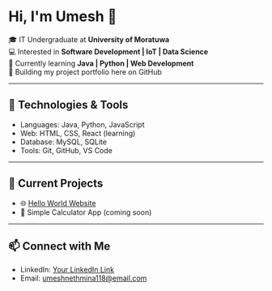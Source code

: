 # Hi, I'm Umesh 👋  

🎓 IT Undergraduate at **University of Moratuwa**  
💻 Interested in **Software Development | IoT | Data Science**  
🚀 Currently learning **Java | Python | Web Development**  
📂 Building my project portfolio here on GitHub  

---

## 🔧 Technologies & Tools  
- Languages: Java, Python, JavaScript  
- Web: HTML, CSS, React (learning)  
- Database: MySQL, SQLite  
- Tools: Git, GitHub, VS Code  

---

## 📌 Current Projects  
- 🌐 [Hello World Website](https://github.com/umesh-nethmina/HelloWorldWebsite.git)  
- 📱 Simple Calculator App (coming soon)  

---

## 📫 Connect with Me  
- LinkedIn: [Your LinkedIn Link](https://linkedin.com/in/umesh-nethmina-b76582306)  
- Email: umeshnethmina118@email.com
